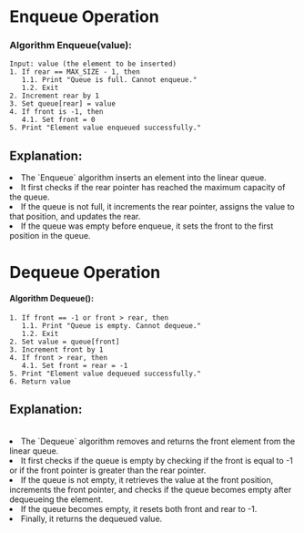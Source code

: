 # Enqueue Operation

### Algorithm Enqueue(value):

```
Input: value (the element to be inserted)
1. If rear == MAX_SIZE - 1, then
   1.1. Print "Queue is full. Cannot enqueue."
   1.2. Exit
2. Increment rear by 1
3. Set queue[rear] = value
4. If front is -1, then
   4.1. Set front = 0
5. Print "Element value enqueued successfully."
```

## Explanation:

   <li>The `Enqueue` algorithm inserts an element into the linear queue.</li> 
    <li>It first checks if the rear pointer has reached the maximum capacity of the queue.</li>
    <li>If the queue is not full, it increments the rear pointer, assigns the value to that position, and updates the rear.</li>
    <li>If the queue was empty before enqueue, it sets the front to the first position in the queue.</li>


# Dequeue Operation

#### Algorithm Dequeue():
```
1. If front == -1 or front > rear, then
   1.1. Print "Queue is empty. Cannot dequeue."
   1.2. Exit
2. Set value = queue[front]
3. Increment front by 1
4. If front > rear, then
   4.1. Set front = rear = -1
5. Print "Element value dequeued successfully."
6. Return value

```

## Explanation:
<br>
    <li>The `Dequeue` algorithm removes and returns the front element from the linear queue.</li> 
    <li>It first checks if the queue is empty by checking if the front is equal to -1 or if the front pointer is greater than the rear pointer.</li>
    <li>If the queue is not empty, it retrieves the value at the front position, increments the front pointer, and checks if the queue becomes empty after dequeueing the element.</li>
    <li>If the queue becomes empty, it resets both front and rear to -1.</li>
    <li>Finally, it returns the dequeued value.</li>
